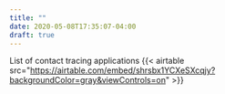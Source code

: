 ```yaml
---
title: ""
date: 2020-05-08T17:35:07-04:00
draft: true
---
```


List of contact tracing applications
{{< airtable src="https://airtable.com/embed/shrsbx1YCXeSXcqjy?backgroundColor=gray&viewControls=on" >}}